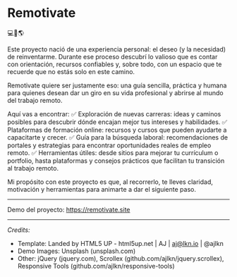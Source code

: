 # Remotivate
💻🚀🌎

Este proyecto nació de una experiencia personal: el deseo (y la necesidad) de reinventarme. Durante ese proceso descubrí lo valioso que es contar con orientación, recursos confiables y, sobre todo, con un espacio que te recuerde que no estás solo en este camino.

Remotivate quiere ser justamente eso: una guía sencilla, práctica y humana para quienes desean dar un giro en su vida profesional y abrirse al mundo del trabajo remoto.

Aquí vas a encontrar:
✅ Exploración de nuevas carreras: ideas y caminos posibles para descubrir dónde encajan mejor tus intereses y habilidades.
✅ Plataformas de formación online: recursos y cursos que pueden ayudarte a capacitarte y crecer.
✅ Guía para la búsqueda laboral: recomendaciones de portales y estrategias para encontrar oportunidades reales de empleo remoto.
✅ Herramientas útiles: desde sitios para mejorar tu currículum o portfolio, hasta plataformas y consejos prácticos que facilitan tu transición al trabajo remoto.

Mi propósito con este proyecto es que, al recorrerlo, te lleves claridad, motivación y herramientas para animarte a dar el siguiente paso.

------------

Demo del proyecto: https://remotivate.site

------------

*Credits:*
- Template: Landed by HTML5 UP - html5up.net | AJ | aj@lkn.io | @ajlkn
- Demo Images: Unsplash (unsplash.com)
- Other: jQuery (jquery.com), Scrollex (github.com/ajlkn/jquery.scrollex), Responsive Tools (github.com/ajlkn/responsive-tools)
